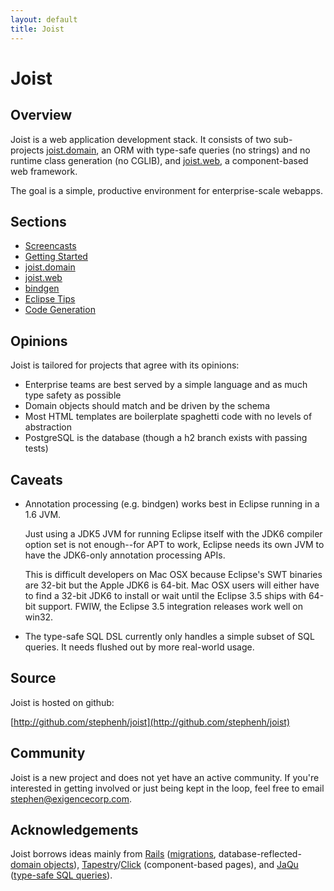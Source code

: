 ```yaml
---
layout: default
title: Joist
---
```


Joist
=====

Overview
--------

Joist is a web application development stack. It consists of two sub-projects [joist.domain](orm.html), an ORM with type-safe queries (no strings) and no runtime class generation (no CGLIB), and [joist.web](web.html), a component-based web framework.

The goal is a simple, productive environment for enterprise-scale webapps.

Sections
--------

* [Screencasts](screencasts.html)
* [Getting Started](gettingStarted.html)
* [joist.domain](orm.html)
* [joist.web](web.html)
* [bindgen](bindgen.html)
* [Eclipse Tips](eclipseTips.html)
* [Code Generation](codeGeneration.html)

Opinions
--------

Joist is tailored for projects that agree with its opinions:

* Enterprise teams are best served by a simple language and as much type safety as possible
* Domain objects should match and be driven by the schema
* Most HTML templates are boilerplate spaghetti code with no levels of abstraction
* PostgreSQL is the database (though a h2 branch exists with passing tests)

Caveats
-------

* Annotation processing (e.g. bindgen) works best in Eclipse running in a 1.6 JVM.

  Just using a JDK5 JVM for running Eclipse itself with the JDK6 compiler option set is not enough--for APT to work, Eclipse needs its own JVM to have the JDK6-only annotation processing APIs.

  This is difficult developers on Mac OSX because Eclipse's SWT binaries are 32-bit but the Apple JDK6 is 64-bit. Mac OSX users will either have to find a 32-bit JDK6 to install or wait until the Eclipse 3.5 ships with 64-bit support. FWIW, the Eclipse 3.5 integration releases work well on win32.

* The type-safe SQL DSL currently only handles a simple subset of SQL queries. It needs flushed out by more real-world usage.

Source
------

Joist is hosted on github:

[http://github.com/stephenh/joist](http://github.com/stephenh/joist)

Community
---------

Joist is a new project and does not yet have an active community. If you're interested in getting involved or just being kept in the loop, feel free to email [stephen@exigencecorp.com](mailto:stephen@exigencecorp.com).

Acknowledgements
----------------

Joist borrows ideas mainly from [Rails][1] ([migrations](ormMigrations.html), database-reflected-[domain objects](ormDomainObjects.html)), [Tapestry][2]/[Click][3] (component-based pages), and [JaQu][4] ([type-safe SQL queries](ormTypeSafeQueries.html)).

[1]: http://rubyonrails.org
[2]: http://tapestry.apache.org/
[3]: http://incubator.apache.org/click/
[4]: http://www.h2database.com/html/jaqu.html


